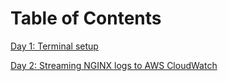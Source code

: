 # Table of Contents

[Day 1: Terminal setup](https://github.com/proviveknayan/my-mac-life/wiki/Day-1:-Terminal-setup)

[Day 2: Streaming NGINX logs to AWS CloudWatch](https://github.com/proviveknayan/my-mac-life/wiki/Day-2:-Streaming-NGINX-logs-to-AWS-CloudWatch)
